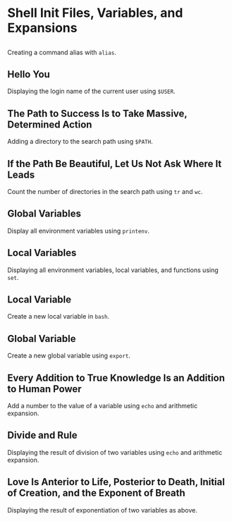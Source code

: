 # Shell Init Files, Variables, and Expansions

## <o>
Creating a command alias with `alias`.

## Hello You
Displaying the login name of the current user using `$USER`.

## The Path to Success Is to Take Massive, Determined Action
Adding a directory to the search path using `$PATH`.

## If the Path Be Beautiful, Let Us Not Ask Where It Leads
Count the number of directories in the search path using `tr` and `wc`.

## Global Variables
Display all environment variables using `printenv`.

## Local Variables
Displaying all environment variables, local variables, and functions using `set`.

## Local Variable
Create a new local variable in `bash`.

## Global Variable
Create a new global variable using `export`.

## Every Addition to True Knowledge Is an Addition to Human Power
Add a number to the value of a variable using `echo` and arithmetic expansion.

## Divide and Rule
Displaying the result of division of two variables using `echo` and arithmetic expansion.

## Love Is Anterior to Life, Posterior to Death, Initial of Creation, and the Exponent of Breath
Displaying the result of exponentiation of two variables as above.
